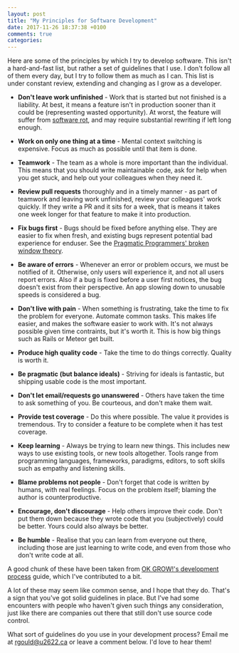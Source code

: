 ```yaml
---
layout: post
title: "My Principles for Software Development"
date: 2017-11-26 18:37:38 +0100
comments: true
categories:
---
```


Here are some of the principles by which I try to develop software. This isn't
a hard-and-fast list, but rather a set of guidelines that I use. I don't follow
all of them every day, but I try to follow them as much as I can. This list is
under constant review, extending and changing as I grow as a developer.

* **Don't leave work unfinished** - Work that is started but not finished is a
    liability. At best, it means a feature isn't in production sooner than it
    could be (representing wasted opportunity). At worst, the feature will
    suffer from [software rot], and may require substantial rewriting if left
    long enough.

* **Work on only one thing at a time** - Mental context switching is expensive.
    Focus as much as possible until that item is done.

* **Teamwork** - The team as a whole is more important than the individual.
    This means that you should write maintainable code, ask for help when you
    get stuck, and help out your colleagues when they need it.

* **Review pull requests** thoroughly and in a timely manner - as part of teamwork and
    leaving work unfinished, review your colleagues' work quickly. If they write
    a PR and it sits for a week, that is means it takes one week longer for that
    feature to make it into production.

* **Fix bugs first** - Bugs should be fixed before anything else. They are easier
    to fix when fresh, and existing bugs represent potential bad experience for
    enduser. See the [Pragmatic Programmers' broken window theory][broken window].

* **Be aware of errors** - Whenever an error or problem occurs, we must be
    notified of it. Otherwise, only users will experience it, and not all users
    report errors. Also if a bug is fixed before a user first notices, the bug
    doesn't exist from their perspective. An app slowing down to unusable
    speeds is considered a bug.

* **Don't live with pain** - When something is frustrating, take the time to
    fix the problem for everyone. Automate common tasks. This makes life easier,
    and makes the software easier to work with. It's not always possible given
    time contraints, but it's worth it. This is how big things such as Rails or
    Meteor get built.

* **Produce high quality code** - Take the time to do things correctly. Quality
    is worth it.

* **Be pragmatic (but balance ideals)** - Striving for ideals is fantastic, but
    shipping usable code is the most important.

* **Don't let email/requests go unanswered** - Others have taken the time to
    ask something of you. Be courteous, and don't make them wait.

* **Provide test coverage** - Do this where possible. The value it provides is
    tremendous. Try to consider a feature to be complete when it has test
    coverage.

* **Keep learning** - Always be trying to learn new things. This includes new
    ways to use existing tools, or new tools altogether. Tools range from
    programming languages, frameworks, paradigms, editors, to soft skills such
    as empathy and listening skills.

* **Blame problems not people** - Don't forget that code is written by humans,
    with real feelings. Focus on the problem itself; blaming the author is
    counterproductive.

* **Encourage, don't discourage** - Help others improve their code. Don't put
    them down because they wrote code that you (subjectively) could be better.
    Yours could also always be better.

* **Be humble** - Realise that you can learn from everyone out there, including
    those are just learning to write code, and even from those who don't write
    code at all.

A good chunk of these have been taken from [OK GROW!'s development process][dev process]
guide, which I've contributed to a bit.

A lot of these may seem like common sense, and I hope that they do. That's a
sign that you've got solid guidelines in place. But I've had some encounters
with people who haven't given such things any consideration, just like there
are companies out there that still don't use source code control.

What sort of guidelines do you use in your development process? Email me at
rgould@u2622.ca or leave a comment below. I'd love to hear them!

[broken window]: https://blog.codinghorror.com/the-broken-window-theory/
[dev process]: https://github.com/okgrow/guides/blob/master/docs/Development-Principles.md
[software rot]: https://en.wikipedia.org/wiki/Software_rot
